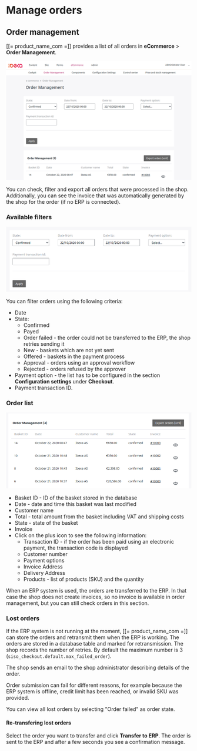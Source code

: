 # Manage orders

## Order management

[[= product_name_com =]] provides a list of all orders in **eCommerce** > **Order Management**.

![](img/order_management1.png)

You can check, filter and export all orders that were processed in the shop.
Additionally, you can see the invoice that was automatically generated by the shop for the order (if no ERP is connected).

### Available filters

![](img/order_management_filter.png)

You can filter orders using the following criteria:

- Date
- State:
    - Confirmed
    - Payed
    - Order failed - the order could not be transferred to the ERP, the shop retries sending it   
    - New - baskets which are not yet sent  
    - Offered - baskets in the payment process
    - Approval - orders using an approval workflow
    - Rejected - orders refused by the approver
- Payment option - the list has to be configured in the section **Configuration settings** under **Checkout**.
- Payment transaction ID.

### Order list

![](img/order_management_filter_1.png)

- Basket ID - ID of the basket stored in the database
- Date - date and time this basket was last modified
- Customer name
- Total - total amount from the basket including VAT and shipping costs
- State - state of the basket
- Invoice
- Click on the plus icon to see the following information:  
    - Transaction ID - if the order has been paid using an electronic payment, the transaction code is displayed
    - Customer number
    - Payment options
    - Invoice Address
    - Delivery Address
    - Products - list of products (SKU) and the quantity

When an ERP system is used, the orders are transferred to the ERP.
In that case the shop does not create invoices, so no invoice is available in order management,
but you can still check orders in this section. 

### Lost orders

If the ERP system is not running at the moment, [[= product_name_com =]] can store the orders and retransmit them when the ERP is working.
The orders are stored in a database table and marked for retransmission. The shop records the number of retries.
By default the maximum number is 3 (`siso_checkout.default.max_failed_order`).

The shop sends an email to the shop administrator describing details of the order.

Order submission can fail for different reasons, for example because the ERP system is offline, credit limit has been reached, or invalid SKU was provided.

You can view all lost orders by selecting "Order failed" as order state.

#### Re-transfering lost orders

Select the order you want to transfer and click **Transfer to ERP**.
The order is sent to the ERP and after a few seconds you see a confirmation message.
